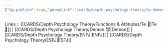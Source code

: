 ```yaml
---
{"dg-publish":true,"permalink":"/cards/depth-psychology-theory/te-demon/","noteIcon":"","created":"2023-01-05T12:05:38.036+01:00","updated":"2023-02-26T16:43:17.218+01:00"}
---
```


Links :: [[CARDS/Depth Psychology Theory/Functions & Attitudes/Te 🏹\|Te 🏹]] | [[CARDS/Depth Psychology Theory/Demon 😈\|Demon]] | [[CARDS/Depth Psychology Theory/ENFJ\|ENFJ]] | [[CARDS/Depth Psychology Theory/ESFJ\|ESFJ]]
